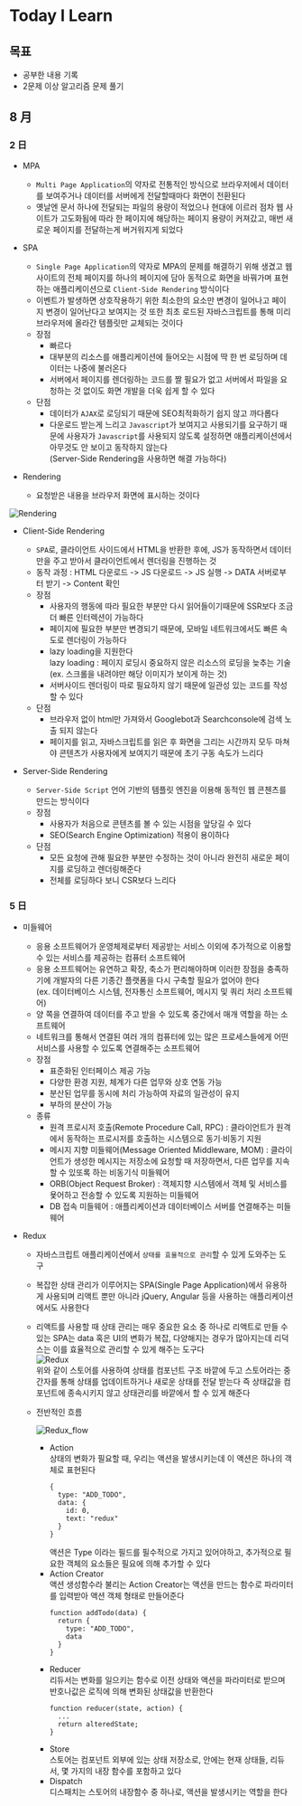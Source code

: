 # Today I Learn

## 목표

- 공부한 내용 기록
- 2문제 이상 알고리즘 문제 풀기

## 8 月

### 2 日

- MPA

  - `Multi Page Application`의 약자로 전통적인 방식으로 브라우저에서 데이터를 보여주거나 데이터를 서버에게 전달할때마다 화면이 전환된다
  - 옛날엔 문서 하나에 전달되는 파일의 용량이 적었으나 현대에 이르러 점차 웹 사이트가 고도화됨에 따라 한 페이지에 해당하는 페이지 용량이 커져갔고, 매번 새로운 페이지를 전달하는게 버거워지게 되었다

- SPA

  - `Single Page Application`의 약자로 MPA의 문제를 해결하기 위해 생겼고 웹 사이트의 전체 페이지를 하나의 페이지에 담아 동적으로 화면을 바꿔가며 표현하는 애플리케이션으로 `Client-Side Rendering` 방식이다
  - 이벤트가 발생하면 상호작용하기 위한 최소한의 요소만 변경이 일어나고 페이지 변경이 일어난다고 보여지는 것 또한 최초 로드된 자바스크립트를 통해 미리 브라우저에 올라간 템플릿만 교체되는 것이다
  - 장점
    - 빠르다
    - 대부분의 리소스를 애플리케이션에 들어오는 시점에 딱 한 번 로딩하며 데이터는 나중에 불러온다
    - 서버에서 페이지를 렌더링하는 코드를 짤 필요가 없고 서버에서 파일을 요청하는 것 없이도 화면 개발을 더욱 쉽게 할 수 있다
  - 단점
    - 데이터가 `AJAX`로 로딩되기 때문에 SEO최적화하기 쉽지 않고 까다롭다
    - 다운로드 받는게 느리고 `Javascript`가 보여지고 사용되기를 요구하기 때문에 사용자가 `Javascript`를 사용되지 않도록 설정하면 애플리케이션에서 아무것도 안 보이고 동작하지 않는다  
      (Server-Side Rendering을 사용하면 해결 가능하다)

- Rendering

  - 요청받은 내용을 브라우저 화면에 표시하는 것이다

![Rendering](../../img/rendering.jpg)

- Client-Side Rendering

  - `SPA`로, 클라이언트 사이드에서 HTML을 반환한 후에, JS가 동작하면서 데이터만을 주고 받아서 클라이언트에서 렌더링을 진행하는 것
  - 동작 과정 : HTML 다운로드 -> JS 다운로드 -> JS 실행 -> DATA 서버로부터 받기 -> Content 확인
  - 장점
    - 사용자의 행동에 따라 필요한 부분만 다시 읽어들이기때문에 SSR보다 조금 더 빠른 인터렉션이 가능하다
    - 페이지에 필요한 부분만 변경되기 때문에, 모바일 네트워크에서도 빠른 속도로 렌더링이 가능하다
    - lazy loading을 지원한다  
      lazy loading : 페이지 로딩시 중요하지 않은 리소스의 로딩을 늦추는 기술
      (ex. 스크롤을 내려야만 해당 이미지가 보이게 하는 것)
    - 서버사이드 렌더링이 따로 필요하지 않기 때문에 일관성 있는 코드를 작성할 수 있다
  - 단점
    - 브라우저 없이 html만 가져와서 Googlebot과 Searchconsole에 검색 노출 되지 않는다
    - 페이지를 읽고, 자바스크립트를 읽은 후 화면을 그리는 시간까지 모두 마쳐야 콘텐츠가 사용자에게 보여지기 때문에 초기 구동 속도가 느리다

- Server-Side Rendering

  - `Server-Side Script` 언어 기반의 템플릿 엔진을 이용해 동적인 웹 콘첸츠를 만드는 방식이다
  - 장점
    - 사용자가 처음으로 콘텐츠를 볼 수 있는 시점을 앞당길 수 있다
    - SEO(Search Engine Optimization) 적용이 용이하다
  - 단점
    - 모든 요청에 관해 필요한 부분만 수정하는 것이 아니라 완전히 새로운 페이지를 로딩하고 렌더링해준다
    - 전체를 로딩하다 보니 CSR보다 느리다

### 5 日

- 미들웨어

  - 응용 소프트웨어가 운영체제로부터 제공받는 서비스 이외에 추가적으로 이용할 수 있는 서비스를 제공하는 컴퓨터 소프트웨어
  - 응용 소프트웨어는 유연하고 확장, 축소가 편리해야하며 이러한 장점을 충족하기에 개발자의 다른 기종간 플랫폼을 다시 구축할 필요가 없어야 한다  
    (ex. 데이터베이스 시스템, 전자통신 소프트웨어, 메시지 및 쿼리 처리 소프트웨어)
  - 양 쪽을 연결하여 데이터를 주고 받을 수 있도록 중간에서 매개 역할을 하는 소프트웨어
  - 네트워크를 통해서 연결된 여러 개의 컴퓨터에 있는 많은 프로세스들에게 어떤 서비스를 사용할 수 있도록 연결해주는 소프트웨어
  - 장점
    - 표준화된 인터페이스 제공 가능
    - 다양한 환경 지원, 체계가 다른 업무와 상호 연동 가능
    - 분산된 업무를 동시에 처리 가능하여 자료의 일관성이 유지
    - 부하의 분산이 가능
  - 종류
    - 원격 프로시저 호출(Remote Procedure Call, RPC) : 클라이언트가 원격에서 동작하는 프로시저를 호출하는 시스템으로 동기·비동기 지원
    - 메시지 지향 미들웨어(Message Oriented Middleware, MOM) : 클라이언트가 생성한 메시지는 저장소에 요청할 때 저장하면서, 다른 업무를 지속할 수 있또록 하는 비동기식 미들웨어
    - ORB(Object Request Broker) : 객체지향 시스템에서 객체 및 서비스를 욫어하고 전송할 수 있도록 지원하는 미들웨어
    - DB 접속 미들웨어 : 애플리케이션과 데이터베이스 서버를 연결해주는 미들웨어

- Redux

  - 자바스크립트 애플리케이션에서 `상태를 효율적으로 관리`할 수 있게 도와주는 도구
  - 복잡한 상태 관리가 이루어지는 SPA(Single Page Application)에서 유용하게 사용되며 리액트 뿐만 아니라 jQuery, Angular 등을 사용하는 애플리케이션에서도 사용한다
  - 리액트를 사용할 때 상태 관리는 매우 중요한 요소 중 하나로 리액트로 만들 수 있는 SPA는 data 혹은 UI의 변화가 복잡, 다양해지는 경우가 많아지는데 리덕스는 이를 효율적으로 관리할 수 있게 해주는 도구다  
     ![Redux](../../img/redux.jpg)  
    위와 같이 스토어를 사용하여 상태를 컴포넌트 구조 바깥에 두고 스토어라는 중간자를 통해 상태를 업데이트하거나 새로운 상태를 전달 받는다 즉 상태값을 컴포넌트에 종속시키지 않고 상태관리를 바깥에서 할 수 있게 해준다

  - 전반적인 흐름

    ![Redux_flow](../../img/redux_flow.jpg)

    - Action  
      상태의 변화가 필요할 때, 우리는 액션을 발생시키는데 이 액션은 하나의 객체로 표현된다
      ```
      {
        type: "ADD_TODO",
        data: {
          id: 0,
          text: "redux"
        }
      }
      ```
      액션은 Type 이라는 필드를 필수적으로 가지고 있어야하고, 추가적으로 필요한 객체의 요소들은 필요에 의해 추가할 수 있다
    - Action Creator  
      액션 생성함수라 불리는 Action Creator는 액션을 만드는 함수로 파라미터를 입력받아 액션 객체 형태로 만들어준다
      ```
      function addTodo(data) {
        return {
          type: "ADD_TODO",
          data
        }
      }
      ```
    - Reducer  
      리듀서는 변화를 일으키는 함수로 이전 상태와 액션을 파라미터로 받으며 반호나값은 로직에 의해 변화된 상태값을 반환한다
      ```
      function reducer(state, action) {
        ...
        return alteredState;
      }
      ```
    - Store  
      스토어는 컴포넌트 외부에 있는 상태 저장소로, 안에는 현재 상태들, 리듀서, 몇 가지의 내장 함수를 포함하고 있다
    - Dispatch  
      디스패치는 스토어의 내장함수 중 하나로, 액션을 발생시키는 역할을 한다
